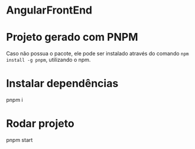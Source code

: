 # AngularFrontEnd

# Projeto gerado com PNPM
Caso não possua o pacote, ele pode ser instalado através
do comando `npm install -g pnpm`, utilizando o npm.

# Instalar dependências 
pnpm i

# Rodar projeto 
pnpm start
